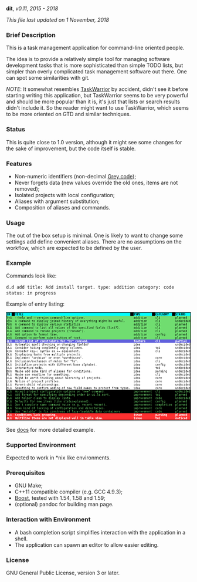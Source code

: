 **dit**, _v0.11_, _2015 - 2018_

_This file last updated on 1 November, 2018_

### Brief Description ###

This is a task management application for command-line oriented people.

The idea is to provide a relatively simple tool for managing software
development tasks that is more sophisticated than simple TODO lists, but simpler
than overly complicated task management software out there.  One can spot some
similarities with git.

_NOTE_: It somewhat resembles [TaskWarrior][1] by accident, didn't see it before
starting writing this application, but TaskWarrior seems to be very powerful and
should be more popular than it is, it's just that lists or search results didn't
include it.  So the reader might want to use TaskWarrior, which seems to be more
oriented on GTD and similar techniques.

### Status ###

This is quite close to 1.0 version, although it might see some changes for the
sake of improvement, but the code itself is stable.

### Features ###

* Non-numeric identifiers (non-decimal [Grey code][2]);
* Never forgets data (new values override the old ones, items are not removed);
* Isolated projects with local configuration;
* Aliases with argument substitution;
* Composition of aliases and commands.

### Usage ###

The out of the box setup is minimal.  One is likely to want to change some
settings add define convenient aliases.  There are no assumptions on the
workflow, which are expected to be defined by the user.

### Example ###

Commands look like:

```
d.d add title: Add install target. type: addition category: code status: in progress
```

Example of entry listing:

![Entry listing](data/dit.png)

See [docs](docs/08-example.md) for more detailed example.

### Supported Environment ###

Expected to work in \*nix like environments.

### Prerequisites ###

* GNU Make;
* C++11 compatible compiler (e.g. GCC 4.9.3);
* [Boost][3], tested with 1.54, 1.58 and 1.59;
* (optional) pandoc for building man page.

### Interaction with Environment ###

* A bash completion script simplifies interaction with the application in a
  shell.
* The application can spawn an editor to allow easier editing.

### License ###

GNU General Public License, version 3 or later.


[1]: http://taskwarrior.org/
[2]: https://en.wikipedia.org/wiki/Grey_code
[3]: http://www.boost.org/
